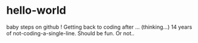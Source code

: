 # hello-world
baby steps on github !
Getting back to coding after ... (thinking...) 14 years of not-coding-a-single-line. Should be fun. Or not..

